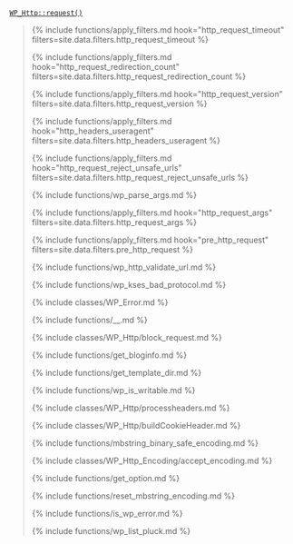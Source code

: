 <p><code><a href="https://developer.wordpress.org/reference/classes/wp_http/request/">WP_Http::request()</a></code></p>

<blockquote>

{% include functions/apply_filters.md hook="http_request_timeout" filters=site.data.filters.http_request_timeout %}

{% include functions/apply_filters.md hook="http_request_redirection_count" filters=site.data.filters.http_request_redirection_count %}

{% include functions/apply_filters.md hook="http_request_version" filters=site.data.filters.http_request_version %}

{% include functions/apply_filters.md hook="http_headers_useragent" filters=site.data.filters.http_headers_useragent %}

{% include functions/apply_filters.md hook="http_request_reject_unsafe_urls" filters=site.data.filters.http_request_reject_unsafe_urls %}

{% include functions/wp_parse_args.md %}

{% include functions/apply_filters.md hook="http_request_args" filters=site.data.filters.http_request_args %}

{% include functions/apply_filters.md hook="pre_http_request" filters=site.data.filters.pre_http_request %}

{% include functions/wp_http_validate_url.md %}

{% include functions/wp_kses_bad_protocol.md %}

{% include classes/WP_Error.md %}

{% include functions/__.md %}

{% include classes/WP_Http/block_request.md %}

{% include functions/get_bloginfo.md %}

{% include functions/get_template_dir.md %}

{% include functions/wp_is_writable.md %}

{% include classes/WP_Http/processheaders.md %}

{% include classes/WP_Http/buildCookieHeader.md %}

{% include functions/mbstring_binary_safe_encoding.md %}

{% include classes/WP_Http_Encoding/accept_encoding.md %}

{% include functions/get_option.md %}


{% include functions/reset_mbstring_encoding.md %}

{% include functions/is_wp_error.md %}

{% include functions/wp_list_pluck.md %}

</blockquote>
